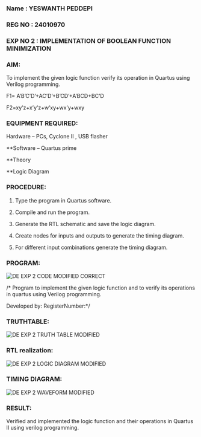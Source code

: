 ### Name : YESWANTH PEDDEPI
### REG NO : 24010970
### EXP NO 2 : IMPLEMENTATION OF BOOLEAN FUNCTION MINIMIZATION

### AIM:

To implement the given logic function verify its operation in Quartus using Verilog programming.

F1= A’B’C’D’+AC’D’+B’CD’+A’BCD+BC’D 

F2=xy’z+x’y’z+w’xy+wx’y+wxy

### EQUIPMENT REQUIRED:

Hardware – PCs, Cyclone II , USB flasher

**Software – Quartus prime

**Theory

**Logic Diagram

### PROCEDURE:

1.	Type the program in Quartus software.

2.	Compile and run the program.

3.	Generate the RTL schematic and save the logic diagram.

4.	Create nodes for inputs and outputs to generate the timing diagram.

5.	For different input combinations generate the timing diagram.


### PROGRAM:
![DE EXP 2 CODE MODIFIED CORRECT](https://github.com/user-attachments/assets/69765bf2-6e76-416f-bc2a-eae129a98427)

/* Program to implement the given logic function and to verify its operations in quartus using Verilog programming. 

Developed by: RegisterNumber:*/

### TRUTHTABLE:

![DE EXP 2 TRUTH TABLE MODIFIED](https://github.com/user-attachments/assets/62ccd469-8683-415a-81d2-3d0e34f0ec2b)

### RTL realization:

![DE EXP 2 LOGIC DIAGRAM MODIFIED](https://github.com/user-attachments/assets/a793cce7-5c0a-46e6-93a9-6793751a6fb4)


### TIMING DIAGRAM:
![DE EXP 2 WAVEFORM MODIFIED](https://github.com/user-attachments/assets/11e77678-0d04-4012-8c9e-2bb801103c87)


### RESULT:

Verified and implemented the logic function and their operations in Quartus II using verilog programming.

